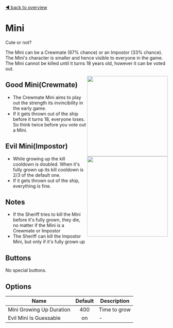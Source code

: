 [:arrow_backward: back to overview](https://github.com/laicosvk/theepicroles#roles "back to overview")

# Mini
Cute or not?

The Mini can be a Crewmate (67% chance) or an Impostor (33% chance).
The Mini's character is smaller and hence visible to everyone in the game.
The Mini cannot be killed until it turns 18 years old, however it can be voted out.

<img align="right" height="250" src="#"/>

## Good Mini(Crewmate)

- The Crewmate Mini aims to play out the strength its invincibility in the early game.
- If it gets thrown out of the ship before it turns 18, everyone loses. So think twice before you vote out a Mini.

<img align="right" height="250" src="#"/>

## Evil Mini(Impostor)

- While growing up the kill cooldown is doubled. When it's fully grown up its kill cooldown is 2/3 of the default one.
- If it gets thrown out of the ship, everything is fine.

## Notes
- If the Sheriff tries to kill the Mini before it's fully grown, they die, no matter if the Mini is a Crewmate or Impostor
- The Sheriff can kill the Impostor Mini, but only if it's fully grown up

## Buttons
No special buttons.

## Options
| Name | Default | Description |
| --- | :---: | --- |
| Mini Growing Up Duration | 400 | Time to grow |
| Evil Mini Is Guessable | on | - |